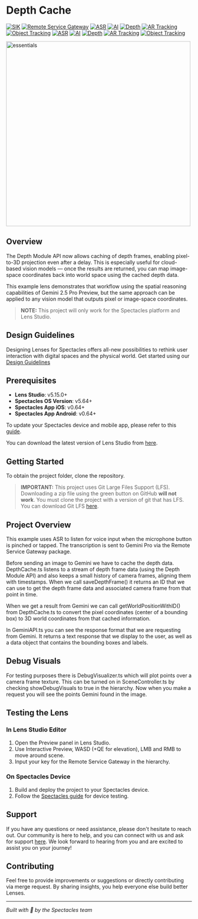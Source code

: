 # Depth Cache 

[![SIK](https://img.shields.io/badge/SIK-Light%20Gray?color=D3D3D3)](https://developers.snap.com/spectacles/spectacles-frameworks/spectacles-interaction-kit/features/overview?) [![Remote Service Gateway](https://img.shields.io/badge/Remote%20Service%20Gateway-Light%20Gray?color=D3D3D3)](https://developers.snap.com/spectacles/about-spectacles-features/overview) [![ASR](https://img.shields.io/badge/ASR-Light%20Gray?color=D3D3D3)](https://developers.snap.com/spectacles/about-spectacles-features/apis/asr-module) [![AI](https://img.shields.io/badge/AI-Light%20Gray?color=D3D3D3)](https://developers.snap.com/spectacles/spectacles-frameworks/spectacles-interaction-kit/features/overview?) [![Depth](https://img.shields.io/badge/Depth-Light%20Gray?color=D3D3D3)](https://developers.snap.com/lens-studio/features/ar-tracking/world/world-mesh-and-depth-texture) [![AR Tracking](https://img.shields.io/badge/AR%20Tracking-Light%20Gray?color=D3D3D3)](https://developers.snap.com/spectacles/spectacles-frameworks/spectacles-interaction-kit/features/overview?) [![Object Tracking](https://img.shields.io/badge/Object%20Tracking-Light%20Gray?color=D3D3D3)](https://developers.snap.com/spectacles/spectacles-frameworks/spectacles-interaction-kit/features/overview?)
[![ASR](https://img.shields.io/badge/ASR-Light%20Gray?color=D3D3D3)](https://developers.snap.com/spectacles/about-spectacles-features/apis/asr-module)
[![AI](https://img.shields.io/badge/AI-Light%20Gray?color=D3D3D3)](https://developers.snap.com/spectacles/about-spectacles-features/compatibility-list)
[![Depth](https://img.shields.io/badge/Depth-Light%20Gray?color=D3D3D3)](https://developers.snap.com/lens-studio/features/ar-tracking/world/world-mesh-and-depth-texture)
[![AR Tracking](https://img.shields.io/badge/AR%20Tracking-Light%20Gray?color=D3D3D3)](https://developers.snap.com/spectacles/about-spectacles-features/compatibility-list)
[![Object Tracking](https://img.shields.io/badge/Object%20Tracking-Light%20Gray?color=D3D3D3)](https://developers.snap.com/lens-studio/features/ar-tracking/world/object-tracking)

<img src="./README-ref/sample-list-depth-cache-rounded-edges.gif" alt="essentials" width="500" />

## Overview

The Depth Module API now allows caching of depth frames, enabling pixel-to-3D projection even after a delay. This is especially useful for cloud-based vision models — once the results are returned, you can map image-space coordinates back into world space using the cached depth data.

This example lens demonstrates that workflow using the spatial reasoning capabilities of Gemini 2.5 Pro Preview, but the same approach can be applied to any vision model that outputs pixel or image-space coordinates.

> **NOTE:**
> This project will only work for the Spectacles platform and Lens Studio.

## Design Guidelines

Designing Lenses for Spectacles offers all-new possibilities to rethink user interaction with digital spaces and the physical world.
Get started using our [Design Guidelines](https://developers.snap.com/spectacles/best-practices/design-for-spectacles/introduction-to-spatial-design)

## Prerequisites

- **Lens Studio**: v5.15.0+
- **Spectacles OS Version**: v5.64+
- **Spectacles App iOS**: v0.64+
- **Spectacles App Android**: v0.64+

To update your Spectacles device and mobile app, please refer to this [guide](https://support.spectacles.com/hc/en-us/articles/30214953982740-Updating).

You can download the latest version of Lens Studio from [here](https://ar.snap.com/download?lang=en-US).

## Getting Started

To obtain the project folder, clone the repository.

> **IMPORTANT:**
> This project uses Git Large Files Support (LFS). Downloading a zip file using the green button on GitHub **will not work**. You must clone the project with a version of git that has LFS.
> You can download Git LFS [here](https://git-lfs.github.com/).

## Project Overview

This example uses ASR to listen for voice input when the microphone button is pinched or tapped. The transcription is sent to Gemini Pro via the Remote Service Gateway package.

Before sending an image to Gemini we have to cache the depth data. DepthCache.ts listens to a stream of depth frame data (using the Depth Module API) and also keeps a small history of camera frames, aligning them with timestamps. When we call saveDepthFrame() it returns an ID that we can use to get the depth frame data and associated camera frame from that point in time.

When we get a result from Gemini we can call getWorldPositionWithID() from DepthCache.ts to convert the pixel coordinates (center of a bounding box) to 3D world coordinates from that cached information.

In GeminiAPI.ts you can see the response format that we are requesting from Gemini. It returns a text response that we display to the user, as well as a data object that contains the bounding boxes and labels.

## Debug Visuals

For testing purposes there is DebugVisualizer.ts which will plot points over a camera frame texture. This can be turned on in SceneController.ts by checking showDebugVisuals to true in the hierarchy. Now when you make a request you will see the points Gemini found in the image.

## Testing the Lens

### In Lens Studio Editor

1. Open the Preview panel in Lens Studio.
2. Use Interactive Preview, WASD (+QE for elevation), LMB and RMB to move around scene.
3. Input your key for the Remote Service Gateway in the hierarchy.

### On Spectacles Device

1. Build and deploy the project to your Spectacles device.
2. Follow the [Spectacles guide](https://developers.snap.com/spectacles/get-started/start-building/preview-panel) for device testing.

## Support

If you have any questions or need assistance, please don't hesitate to reach out. Our community is here to help, and you can connect with us and ask for support [here](https://www.reddit.com/r/Spectacles/). We look forward to hearing from you and are excited to assist you on your journey!

## Contributing

Feel free to provide improvements or suggestions or directly contributing via merge request. By sharing insights, you help everyone else build better Lenses.

---

*Built with 👻 by the Spectacles team* 


